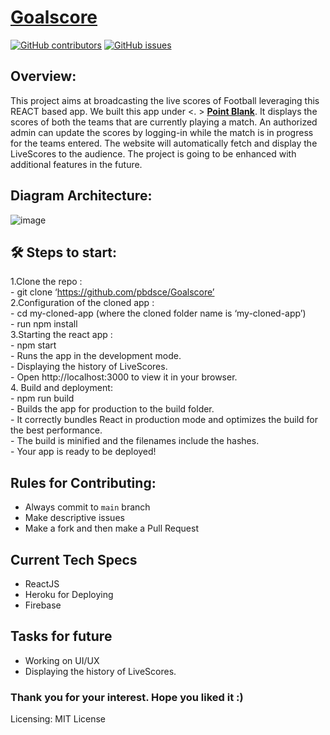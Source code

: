 # [Goalscore](https://github.com/pbdsce/Goalscore)
[![GitHub contributors](https://img.shields.io/github/contributors/GDSC-DSI/api)](https://github.com/pbdsce/Goalscore/graphs/contributors) 
[![GitHub issues](https://img.shields.io/github/issues/HAC-2020/Aimers)](https://github.com/pbdsce/Goalscore/issues)
<!-- [![apkSize](https://img.shields.io/badge/Web%20App%20size-32MB-blue)]()   --> 

## Overview: 
This project aims at broadcasting the live scores of Football leveraging this REACT based app. We built this app under <. > [**Point Blank**](https://github.com/pbdsce).
It displays the scores of both the teams that are currently playing a match. An authorized admin can update the scores by logging-in while the match is in progress for the teams entered. The website will automatically fetch and display the LiveScores to the audience. The project is going to be enhanced with additional features in the future.

## Diagram Architecture:

![image](https://user-images.githubusercontent.com/75614134/176957062-20cbaa5a-440d-45f0-8465-d40a16f7773d.png)

## 🛠 Steps to start:
1.Clone the repo :
    <br>
    - git clone ‘https://github.com/pbdsce/Goalscore’
    <br>
2.Configuration of the cloned app :
    <br>
    - cd my-cloned-app (where the cloned folder name is ‘my-cloned-app’)
    <br>
    - run npm install
    <br>
3.Starting the react app :
    <br>
    - npm start
    <br>
    - Runs the app in the development mode.
    <br>
    - Displaying the history of LiveScores.
    <br>
    - Open http://localhost:3000 to view it in your browser.
    <br>
4. Build and deployment:
    <br>
    - npm run build
    <br>
    - Builds the app for production to the build folder.
    <br>
    - It correctly bundles React in production mode and optimizes the build for the best performance.
    <br>
    - The build is minified and the filenames include the hashes.
    <br>
    - Your app is ready to be deployed!
    <br>

 ## Rules for Contributing:
- Always commit to ```main``` branch
- Make descriptive issues
- Make a fork and then make a Pull Request

## Current Tech Specs
- ReactJS
- Heroku for Deploying
- Firebase

## Tasks for future
- Working on UI/UX
- Displaying the history of LiveScores.

### Thank you for your interest. Hope you liked it :)

Licensing: MIT License
